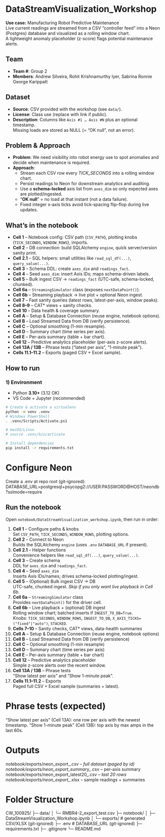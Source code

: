 # DataStreamVisualization_Workshop

**Use case:** Manufacturing Robot Predictive Maintenance  
Live current readings are streamed from a CSV “controller feed” into a Neon (Postgres) database and visualized as a rolling window chart.  
A lightweight anomaly placeholder (z-score) flags potential maintenance alerts.

## Team
- **Team #**: Group 2
- **Members**: Andrew Silveira, Rohit Krishnamurthy Iyer, Sabrina Ronnie George Karippatt

## Dataset
- **Source**: CSV provided with the workshop (see `data/`).
- **License**: Class use (replace with link if public).
- **Description**: Columns like `Axis #1 … Axis #N` plus an optional timestamp.  
  Missing loads are stored as NULL (= “OK null”, not an error).

## Problem & Approach
- **Problem**: We need visibility into robot energy use to spot anomalies and decide when maintenance is required.  
- **Approach**:
  - Stream each CSV row every *TICK_SECONDS* into a rolling window chart.
  - Persist readings to Neon for downstream analytics and auditing.
  - Use a **schema-locked** axis list from `axes_dim` so only expected axes are plotted/ingested.
  - “**OK null**” = no load at that instant (not a data failure).
  - Fixed integer x-axis ticks avoid tick-spacing flip-flop during live updates.

## What’s in the notebook
- **Cell 1** – Notebook config: CSV path (`CSV_PATH`), plotting knobs (`TICK_SECONDS`, `WINDOW_ROWS`), imports.  
- **Cell 2** – DB connection: build SQLAlchemy `engine`, quick server/version sanity print.  
- **Cell 2.1** – SQL helpers: small utilities like `read_sql_df(...)`, `query_value(...)`.  
- **Cell 3** – Schema DDL: create `axes_dim` and `readings_fact`.  
- **Cell 4** – Seed `axes_dim`: insert Axis IDs; maps schema-driven labels.  
- **Cell 5** – Bulk ingest CSV → `readings_fact` (UTC-safe, schema-locked, chunked).  
- **Cell 6a** – `StreamingSimulator` class (exposes `nextDataPoint()`).  
- **Cell 6b** – Streaming playback → live plot + optional Neon ingest.  
- **Cell 7** – Fast sanity queries (latest rows, latest-per-axis, window peaks).  
- **Cell 8–9** – CAT* views + sanity checks.  
- **Cell 10** – Data health & coverage summary.  
- **Cell A** – Setup & Database Connection (reuse engine, notebook options).  
- **Cell B** – Load Streamed Data from DB (verify persistence).  
- **Cell C** – Optional smoothing (1-min resample).  
- **Cell D** – Summary chart (time series per axis).  
- **Cell E** – Per-axis summary (table + bar chart).  
- **Cell 12** – Predictive analytics placeholder (per-axis z-score alerts).  
- **Cell 13A / 13B** – Phrase tests (“latest per axis”, “1-minute peak”).  
- **Cells 11.1–11.2** – Exports (paged CSV + Excel sample).  

## How to run

### 1) Environment
- Python **3.10+** (3.12 OK)
- VS Code + Jupyter (recommended)

```bash
# Create & activate a virtualenv
python -m venv .venv
# Windows PowerShell
. .venv/Scripts/Activate.ps1

# macOS/Linux
# source .venv/bin/activate

# Install dependencies
pip install -r requirements.txt
```

# Configure Neon
Create a .env at repo root (git-ignored):
DATABASE_URL=postgresql+psycopg2://USER:PASSWORD@HOST/neondb?sslmode=require

## Run the notebook
Open `notebook/DataStreamVisualization_workshop.ipynb`, then run in order:

1. **Cell 1** – Configure paths & knobs  
   Set `CSV_PATH`, `TICK_SECONDS`, `WINDOW_ROWS`, plotting options.
2. **Cell 2** – Connect to Neon  
   Builds the SQLAlchemy `engine` (uses `.env` `DATABASE_URL` if present).
3. **Cell 2.1** – Helper functions  
   Convenience helpers like `read_sql_df(...)`, `query_value(...)`.
4. **Cell 3** – Create schema  
   DDL for `axes_dim` and `readings_fact`.
5. **Cell 4** – Seed `axes_dim`  
   Inserts Axis IDs/names; drives schema-locked plotting/ingest.
6. **Cell 5** – (Optional) Bulk ingest CSV → DB  
   UTC-safe, chunked ingest. *Skip if you only want live playback in Cell 6b.*
7. **Cell 6a** – `StreamingSimulator` class  
   Provides `nextDataPoint()` for the driver cell.
8. **Cell 6b** – Live playback + (optional) DB ingest  
   Rolling window chart; batched inserts if `INGEST_TO_DB=True`.  
   *Knobs:* `TICK_SECONDS`, `WINDOW_ROWS`, `INGEST_TO_DB`, `X_AXIS_TICKS=("fixed"|"auto")`, `STACKED`.
9. **Cells 7–10** – Sanity checks, CAT* views, data-health summaries
10. **Cell A** – Setup & Database Connection (reuse engine, notebook options)  
11. **Cell B** – Load Streamed Data from DB (verify persistence)  
12. **Cell C** – Optional smoothing (1-min resample)  
13. **Cell D** – Summary chart (time series per axis)  
14. **Cell E** – Per-axis summary (table + bar chart)
15. **Cell 12** – Predictive analytics placeholder  
    Simple z-score alerts over the recent window.
16. **Cell 13A / 13B** – Phrase tests  
    “Show latest per axis” and “Show 1-minute peak”.
17. **Cells 11.1–11.2** – Exports  
    Paged full CSV + Excel sample (summaries + latest).


# Phrase tests (expected)
“Show latest per axis” (Cell 13A): one row per axis with the newest timestamp.
“Show 1-minute peak” (Cell 13B): top axis by max amps in the last 60s.

# Outputs
  notebook/exports/neon_export_*.csv – full dataset (paged by id)
  notebook/exports/neon_export_summary_*.csv – per-axis summary
  notebook/exports/neon_export_latest20_*.csv – last 20 rows
  notebook/exports/neon_export_*.xlsx – sample readings + summaries

# Folder Structure
CW_100925/
├─ data/
│  └─ RMBR4-2_export_test.csv
├─ notebook/
│  ├─ DataStreamVisualization_Workshop.ipynb
│  └─ exports/                 # generated CSV/XLSX (git-ignored)
├─ .env                        # DATABASE_URL (git-ignored)
├─ requirements.txt
├─ .gitignore
└─ README.md
